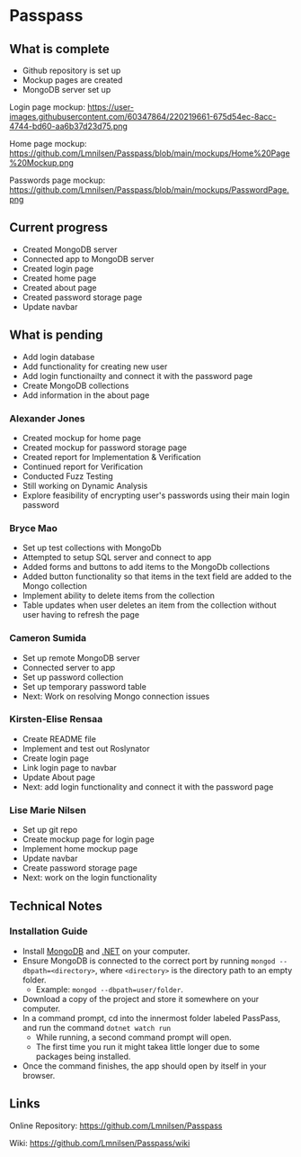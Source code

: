 # Passpass 

## What is complete

* Github repository is set up
* Mockup pages are created
* MongoDB server set up

Login page mockup:
https://user-images.githubusercontent.com/60347864/220219661-675d54ec-8acc-4744-bd60-aa6b37d23d75.png

Home page mockup:
https://github.com/Lmnilsen/Passpass/blob/main/mockups/Home%20Page%20Mockup.png

Passwords page mockup:
https://github.com/Lmnilsen/Passpass/blob/main/mockups/PasswordPage.png

## Current progress
* Created MongoDB server
* Connected app to MongoDB server
* Created login page
* Created home page
* Created about page
* Created password storage page
* Update navbar


## What is pending
* Add login database
* Add functionality for creating new user
* Add login functionailty and connect it with the password page
* Create MongoDB collections
* Add information in the about page


### Alexander Jones
* Created mockup for home page
* Created mockup for password storage page
* Created report for Implementation & Verification
* Continued report for Verification
* Conducted Fuzz Testing
* Still working on Dynamic Analysis
* Explore feasibility of encrypting user's passwords using their main login password

### Bryce Mao
* Set up test collections with MongoDb 
* Attempted to setup SQL server and connect to app
* Added forms and buttons to add items to the MongoDb collections
* Added button functionality so that items in the text field are added to the Mongo collection
* Implement ability to delete items from the collection
* Table updates when user deletes an item from the collection without user having to refresh the page

### Cameron Sumida
* Set up remote MongoDB server
* Connected server to app
* Set up password collection
* Set up temporary password table
* Next: Work on resolving Mongo connection issues

### Kirsten-Elise Rensaa
* Create README file
* Implement and test out Roslynator
* Create login page
* Link login page to navbar
* Update About page
* Next: add login functionality and connect it with the password page

### Lise Marie Nilsen
* Set up git repo
* Create mockup page for login page
* Implement home mockup page
* Update navbar
* Create password storage page
* Next: work on the login functionality

## Technical Notes

### Installation Guide
* Install [MongoDB](https://www.mongodb.com/docs/manual/administration/install-community/) and [.NET](https://dotnet.microsoft.com/en-us/download) on your computer.
* Ensure MongoDB is connected to the correct port by running ``mongod --dbpath=<directory>``, where ``<directory>`` is the directory path to an empty folder.
  * Example: ``mongod --dbpath=user/folder``.
* Download a copy of the project and store it somewhere on your computer.
* In a command prompt, cd into the innermost folder labeled PassPass, and run the command ``dotnet watch run``
  * While running, a second command prompt will open.
  * The first time you run it might takea little longer due to some packages being installed.
* Once the command finishes, the app should open by itself in your browser.

## Links
Online Repository:
https://github.com/Lmnilsen/Passpass

Wiki:
https://github.com/Lmnilsen/Passpass/wiki

